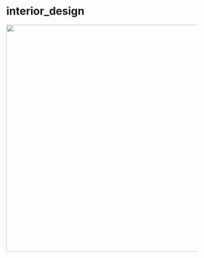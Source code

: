 # interior_design

<img src = "https://user-images.githubusercontent.com/68140538/93027482-c1e08e80-f62a-11ea-9af8-2d38c649a8de.jpeg" width = 600 />

